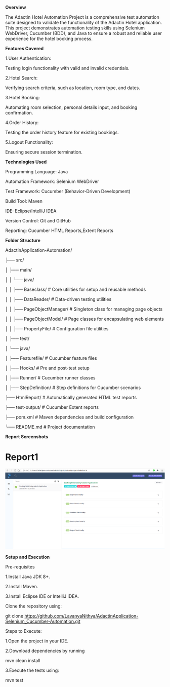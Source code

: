 **Overview**

The Adactin Hotel Automation Project is a comprehensive test automation suite designed to validate the functionality of the Adactin Hotel application. This project demonstrates automation testing skills using Selenium WebDriver, Cucumber (BDD), and Java to ensure a robust and reliable user experience for the hotel booking process.

**Features Covered**

1.User Authentication:

Testing login functionality with valid and invalid credentials.

2.Hotel Search:

Verifying search criteria, such as location, room type, and dates.

3.Hotel Booking:

Automating room selection, personal details input, and booking confirmation.

4.Order History:

Testing the order history feature for existing bookings.

5.Logout Functionality:

Ensuring secure session termination.

**Technologies Used**

Programming Language: Java

Automation Framework: Selenium WebDriver

Test Framework: Cucumber (Behavior-Driven Development)

Build Tool: Maven

IDE: Eclipse/IntelliJ IDEA

Version Control: Git and GitHub

Reporting: Cucumber HTML Reports,Extent Reports

**Folder Structure**

AdactinApplication-Automation/

├── src/

│     ├── main/

│     │   └── java/

│     │       ├── Baseclass/           # Core utilities for setup and reusable methods

│     │       ├── DataReader/          # Data-driven testing utilities

│     │       ├── PageObjectManager/   # Singleton class for managing page objects

│     │       ├── PageObjectModel/     # Page classes for encapsulating web elements

│     │       ├── PropertyFile/        # Configuration file utilities

│     ├── test/

│         └── java/

│             ├── Featurefile/         # Cucumber feature files

│             ├── Hooks/               # Pre and post-test setup

│             ├── Runner/              # Cucumber runner classes

│             ├── StepDefinition/      # Step definitions for Cucumber scenarios

├── HtmlReport/                       # Automatically generated HTML test reports

├── test-output/                      # Cucumber Extent reports

├── pom.xml                           # Maven dependencies and build configuration

└── README.md                         # Project documentation


**Report Screenshots**

# Report1

![Adactin ss1](Adactin%20screenshots/Adactin%20ss1.PNG)






**Setup and Execution**

Pre-requisites

1.Install Java JDK 8+.

2.Install Maven.

3.Install Eclipse IDE or IntelliJ IDEA.


Clone the repository using:

   git clone https://github.com/LavanyaNithya/AdactinApplication-Selenium_Cucumber-Automation.git

Steps to Execute:

1.Open the project in your IDE.

2.Download dependencies by running

   mvn clean install

3.Execute the tests using:

   mvn test


